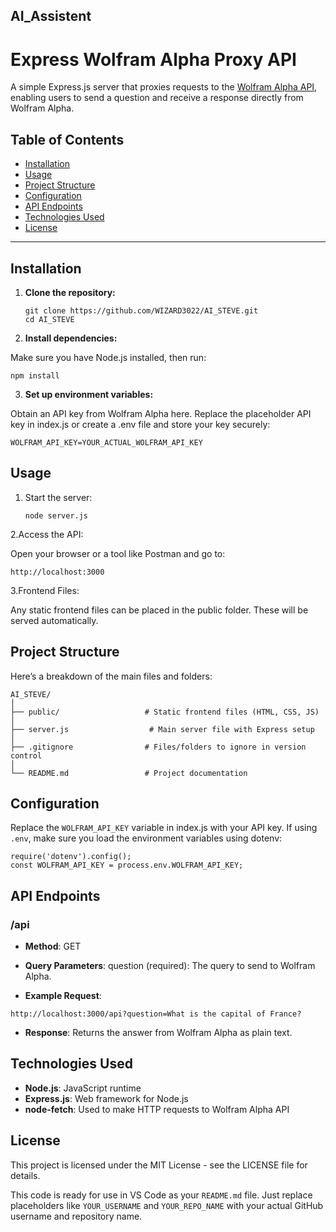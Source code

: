 ﻿## AI_Assistent
# Express Wolfram Alpha Proxy API

A simple Express.js server that proxies requests to the [Wolfram Alpha API](https://www.wolframalpha.com/), enabling users to send a question and receive a response directly from Wolfram Alpha.

## Table of Contents

- [Installation](#installation)
- [Usage](#usage)
- [Project Structure](#project-structure)
- [Configuration](#configuration)
- [API Endpoints](#api-endpoints)
- [Technologies Used](#technologies-used)
- [License](#license)

---

## Installation

1. **Clone the repository:**

   ```
   git clone https://github.com/WIZARD3022/AI_STEVE.git
   cd AI_STEVE
   ```

2. **Install dependencies:**

Make sure you have Node.js installed, then run:

   ```
   npm install
   ```
3. **Set up environment variables:**

Obtain an API key from Wolfram Alpha here.
Replace the placeholder API key in index.js or create a .env file and store your key securely:

   ```
   WOLFRAM_API_KEY=YOUR_ACTUAL_WOLFRAM_API_KEY
   ```

## Usage

1. Start the server:
   ```
   node server.js
   ```

2.Access the API:

Open your browser or a tool like Postman and go to:

```
http://localhost:3000
```

3.Frontend Files:

Any static frontend files can be placed in the public folder. These will be served automatically.

## Project Structure
Here’s a breakdown of the main files and folders:

```
AI_STEVE/
│
├── public/                   # Static frontend files (HTML, CSS, JS)
│
├── server.js                  # Main server file with Express setup
│
├── .gitignore                # Files/folders to ignore in version control
│
└── README.md                 # Project documentation
```

## Configuration
Replace the `WOLFRAM_API_KEY` variable in index.js with your API key. If using `.env`, make sure you load the environment variables using dotenv:

```
require('dotenv').config();
const WOLFRAM_API_KEY = process.env.WOLFRAM_API_KEY;
```

## API Endpoints

### /api

- **Method**: GET

- **Query Parameters**:
question (required): The query to send to Wolfram Alpha.

- **Example Request**:

```
http://localhost:3000/api?question=What is the capital of France?
```

- **Response**: Returns the answer from Wolfram Alpha as plain text.

## Technologies Used

- **Node.js**: JavaScript runtime
- **Express.js**: Web framework for Node.js
- **node-fetch**: Used to make HTTP requests to Wolfram Alpha API

## License
This project is licensed under the MIT License - see the LICENSE file for details.

This code is ready for use in VS Code as your `README.md` file. Just replace placeholders like `YOUR_USERNAME` and `YOUR_REPO_NAME` with your actual GitHub username and repository name.
